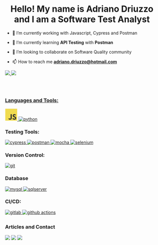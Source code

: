 <h1 align="center">Hello! My name is Adriano Driuzzo and I am a Software Test Analyst </h1>

- 🔭 I’m currently working with Javascript, Cypress and Postman

- 🌱 I’m currently learning **API Testing** with **Postman**

- 👯 I’m looking to collaborate on Software Quality community

- 📫 How to reach me **adriano.driuzzo@hotmail.com**

<div>
<a href="https://github.com/driuzzo">
<img height="180em" src="https://github-readme-stats.vercel.app/api?username=driuzzo&show_icons=true&theme=dracula&include_all_commits=true&count_private=true"/>
<img height="143em" src="https://github-readme-stats.vercel.app/api/top-langs/?username=driuzzo&layout=compact&langs_count=3&theme=dracula&hide=Rich%20Text%20Format"/>
</div>
  
 ##  

<div style="display: inline_block"><br>
<h3 align="left">Languages and Tools:</h3>
<p align="left">
<a href="https://developer.mozilla.org/en-US/docs/Web/JavaScript" target="_blank" rel="noreferrer"> <img src="https://raw.githubusercontent.com/devicons/devicon/master/icons/javascript/javascript-original.svg" alt="javascript" width="40" height="40"/> </a> 
<a href="https://www.python.org/" target="_blank" rel="noreferrer"> <img src="https://cdn.jsdelivr.net/gh/devicons/devicon/icons/python/python-original.svg" alt="python" width="40" height="40"/> </a>
</div>
      
<div>
<h3 align="left">Testing Tools:</h3>
<p align="left"> 
<a href="https://www.cypress.io/" target="_blank" rel="noreferrer"> <img alt="cypress" height="40" width="40" src="https://asset.brandfetch.io/idIq_kF0rb/idv3zwmSiY.jpeg"> </a> 
<a href="https://www.postman.com/" target="_blank" rel="noreferrer"> <img alt="postman" height="40" width="40" src="https://www.svgrepo.com/download/354202/postman-icon.svg"> </a>
<a href="https://mochajs.org" target="_blank" rel="noreferrer"> <img src="https://www.vectorlogo.zone/logos/mochajs/mochajs-icon.svg" alt="mocha" width="40" height="40"/> </a> 
<a href="https://www.selenium.dev/" target="_blank" rel="noreferrer"> <img alt="selenium" height="40" width="40" src="https://upload.wikimedia.org/wikipedia/commons/d/d5/Selenium_Logo.png"> </a>
</p>
</div>

<div>
<h3 align="left">Version Control:</h3>
<p align="left"> 
<a href="https://git-scm.com/" target="_blank" rel="noreferrer"> <img alt="git" height="40" width="40" src="https://cdn.jsdelivr.net/gh/devicons/devicon/icons/git/git-original.svg"> </a>
</p>
</div>

<div>
<h3 align="left">Database</h3>
<p align="left"> 
<a href="https://www.mysql.com/" target="_blank" rel="noreferrer"> <img alt="mysql" height="40" width="40" src="https://cdn.jsdelivr.net/gh/devicons/devicon/icons/mysql/mysql-original.svg"> </a>
<a href="https://www.microsoft.com/pt-br/sql-server/" target="_blank" rel="noreferrer"> <img alt="sqlserver" height="40" width="40" src="https://cdn-icons-png.flaticon.com/512/5968/5968409.png"> </a>
</p>
</div>
     
<div>
<h3 align="left">CI/CD:</h3>
<p align="left">
<a href="https://about.gitlab.com/dev" target="_blank" rel="noreferrer"> <img alt="gitlab" height="40" width="40" src="https://cdn.jsdelivr.net/gh/devicons/devicon/icons/gitlab/gitlab-original.svg">
<a href="https://github.com/features/actions" target="_blank" rel="noreferrer"> <img src="https://avatars.githubusercontent.com/u/44036562?s=200&v=4" alt="github actions" width="40" height="40"/> </a>
</p>
</div>  
      
  
  ##
     
<div> 
<h3 align="left">Articles and Contact</h3>
<a href = "mailto:adriano.driuzzo@hotmail.com"><img src="https://img.shields.io/badge/Outlook-0078D4?style=for-the-badge&logo=microsoft-outlook&logoColor=white"></a>
<a href="https://www.linkedin.com/in/adriano-driuzzo/" target="_blank"><img src="https://img.shields.io/badge/-LinkedIn-%230077B5?style=for-the-badge&logo=linkedin&logoColor=white" target="_blank"></a> 
<a href="https://medium.com/@adriano-driuzzo" target="_blank"><img src="https://img.shields.io/badge/Medium-12100E?style=for-the-badge&logo=medium&logoColor=white"></a>   
</div>
  
